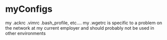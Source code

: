 myConfigs
=========

my .ackrc .vimrc .bash_profile, etc....
my .wgetrc is specific to a problem on the network at my current employer and should probably not be used in other environments
